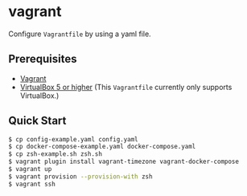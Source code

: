 # vagrant

Configure `Vagrantfile` by using a yaml file.

## Prerequisites

* [Vagrant](https://www.vagrantup.com/)
* [VirtualBox 5 or higher](https://www.virtualbox.org/) (This `Vagrantfile` currently only supports VirtualBox.)

## Quick Start

```bash
$ cp config-example.yaml config.yaml
$ cp docker-compose-example.yaml docker-compose.yaml
$ cp zsh-example.sh zsh.sh
$ vagrant plugin install vagrant-timezone vagrant-docker-compose
$ vagrant up
$ vagrant provision --provision-with zsh
$ vagrant ssh
```
